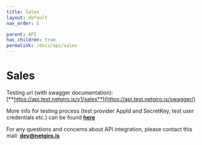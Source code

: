 ```yaml
---
title: Sales
layout: default
nav_order: 5

parent: API
has_children: true
permalink: /docs/api/sales
---
```


# Sales

Testing url (with swagger documentation): [**https://api.test.netgiro.is/v1/sales**](https://api.test.netgiro.is/swagger/)

More info for testing process (test provider AppId and SecretKey, test user credentials etc.) can be found [**here**](/docs/testing)

For any questions and concerns about API integration, please contact this mail: **dev@netgiro.is**